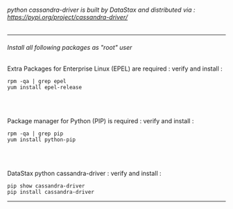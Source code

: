###### python cassandra-driver is built by DataStax and distributed via : https://pypi.org/project/cassandra-driver/

---

###### Install all following packages as "root" user

Extra Packages for Enterprise Linux (EPEL) are required : verify and install :
```
rpm -qa | grep epel
yum install epel-release
```

<br><br>

Package manager for Python (PIP) is required : verify and install :
```
rpm -qa | grep pip
yum install python-pip
```

<br><br>

DataStax python cassandra-driver : verify and install :
```
pip show cassandra-driver
pip install cassandra-driver
```

---
